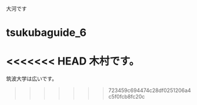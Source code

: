 大河です
# tsukubaguide_6
<<<<<<< HEAD
木村です。
=======

筑波大学は広いです。
>>>>>>> 723459c694474c28df0251206a4c5f0fcb8fc20c
